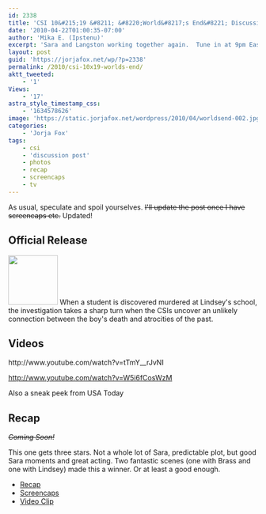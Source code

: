 ```yaml
---
id: 2338
title: 'CSI 10&#215;19 &#8211; &#8220;World&#8217;s End&#8221; Discussion Post (UPDATED)'
date: '2010-04-22T01:00:35-07:00'
author: 'Mika E. (Ipstenu)'
excerpt: 'Sara and Langston working together again.  Tune in at 9pm Eastern (8 Central) to see what happens on an all new episode of <em>CSI</em>. <em>Updated at 10:30pm ET</em>'
layout: post
guid: 'https://jorjafox.net/wp/?p=2338'
permalink: /2010/csi-10x19-worlds-end/
aktt_tweeted:
    - '1'
Views:
    - '17'
astra_style_timestamp_css:
    - '1634578626'
image: 'https://static.jorjafox.net/wordpress/2010/04/worldsend-002.jpg'
categories:
    - 'Jorja Fox'
tags:
    - csi
    - 'discussion post'
    - photos
    - recap
    - screencaps
    - tv
---
```


As usual, speculate and spoil yourselves. <del datetime="2010-04-23T02:27:21+00:00">I'll update the post once I have screencaps etc.</del>  Updated!

<h2>Official Release</h2>
<img src="//static.jorjafox.net/wordpress/2010/04/worldsend-002-100x100.jpg" alt="" title="worldsend-002" width="100" height="100" class="alignleft size-thumbnail wp-image-2363" /> When a student is discovered murdered at Lindsey's school, the investigation takes a sharp turn when the CSIs uncover an unlikely connection between the boy's death and atrocities of the past.

<h2>Videos</h2>
http://www.youtube.com/watch?v=tTmY__rJvNI

http://www.youtube.com/watch?v=W5i6fCosWzM

Also a sneak peek from USA Today

<h2>Recap</h2>
<del datetime="2010-04-23T02:27:21+00:00"><em>Coming Soon!</em></del>

This one gets three stars. Not a whole lot of Sara, predictable plot, but good Sara moments and great acting.  Two fantastic scenes (one with Brass and one with Lindsey) made this a winner.  Or at least a good enough.

<ul>
	<li><a href="https://jorjafox.net/wiki/World%27s_End">Recap</a></li>
	<li><a href="https://jorjafox.net/gallery/tv/csi/season10/worldsend">Screencaps</a></li>
	<li><a href="https://jorjafox.net/videos/post/csi-10x19-worlds-end">Video Clip</a></li>
</ul>
